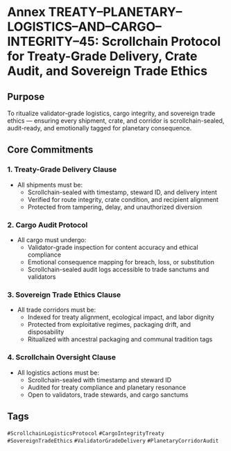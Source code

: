 # Annex TREATY–PLANETARY–LOGISTICS–AND–CARGO–INTEGRITY–45: Scrollchain Protocol for Treaty-Grade Delivery, Crate Audit, and Sovereign Trade Ethics

## Purpose
To ritualize validator-grade logistics, cargo integrity, and sovereign trade ethics — ensuring every shipment, crate, and corridor is scrollchain-sealed, audit-ready, and emotionally tagged for planetary consequence.

## Core Commitments

### 1. Treaty-Grade Delivery Clause
- All shipments must be:
  - Scrollchain-sealed with timestamp, steward ID, and delivery intent  
  - Verified for route integrity, crate condition, and recipient alignment  
  - Protected from tampering, delay, and unauthorized diversion

### 2. Cargo Audit Protocol
- All cargo must undergo:
  - Validator-grade inspection for content accuracy and ethical compliance  
  - Emotional consequence mapping for breach, loss, or substitution  
  - Scrollchain-sealed audit logs accessible to trade sanctums and validators

### 3. Sovereign Trade Ethics Clause
- All trade corridors must be:
  - Indexed for treaty alignment, ecological impact, and labor dignity  
  - Protected from exploitative regimes, packaging drift, and disposability  
  - Ritualized with ancestral packaging and communal tradition tags

### 4. Scrollchain Oversight Clause
- All logistics actions must be:
  - Scrollchain-sealed with timestamp and steward ID  
  - Audited for treaty compliance and planetary resonance  
  - Open to validators, trade stewards, and cargo sanctums

## Tags
`#ScrollchainLogisticsProtocol` `#CargoIntegrityTreaty` `#SovereignTradeEthics` `#ValidatorGradeDelivery` `#PlanetaryCorridorAudit`
